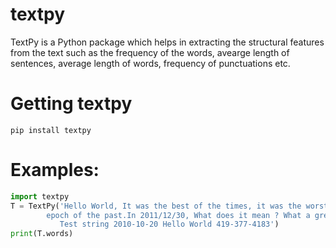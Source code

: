 # textpy
TextPy is a Python package which helps in extracting the structural features from the text such as the frequency of the words,
avearge length of sentences, average length of words, frequency of punctuations etc. 

# Getting textpy
```pip install textpy```

# Examples:
```python
import textpy
T = TextPy('Hello World, It was the best of the times, it was the worst of the times, It was the\
        epoch of the past.In 2011/12/30, What does it mean ? What a great man ! Where are the types of people ?\
           Test string 2010-10-20 Hello World 419-377-4183')
print(T.words)
```


